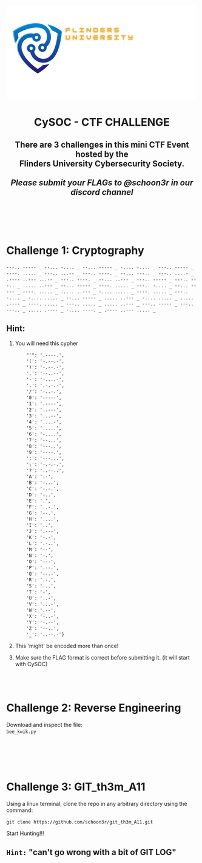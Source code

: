 
<p align="center">
  <img src="src/CySocLogo.png" alt="CySoc Logo"/>
</p>

<h1 align="center"> CySOC - CTF CHALLENGE </h1>

<h2 align="center"> There are 3 challenges in this mini CTF Event hosted by the <br>Flinders University Cybersecurity Society.<br><br><i>Please submit your FLAGs to <b>@schoon3r</b> in our discord channel</i></h2>

<br><br>
<br><br>

# Challenge 1: Cryptography

```
---.. ----- _ --... -.... _ --... ----- _ -.... -.... _ ---.. ----- _ ----. ..... _ ---.. ...-- _ ---.. ----. _ --... ---.. _ ---.. ....- _ .---- ..--- ...-- _ ---.. ----. _ --... ..--- _ ---.. ----- _ ---.. ---.. _ ..... ..--- _ --... ----- _ ----. ..... _ ---.. -.... _ --... ----- _ ----. ..... _ ..... ..--- _ -.... ..... _ ----. ..... _ ---.. -.... _ -.... ..... _ --... ----- _ ..... ..--- _ -.... ..... _ ..... .---- _ ----. ..... _ ---.. ..... _ ..... ..--- _ ---.. ----- _ ---.. ---.. _ ..... .---- _ -.... ----. _ .---- ..--- ..... _ 
```

## Hint:

1. You will need this cypher

    ```{' ': '_', 
        "'": '.----.', 
        '(': '-.--.-', 
        ')': '-.--.-', 
        ',': '--..--', 
        '-': '-....-',
        '.': '.-.-.-', 
        '/': '-..-.', 
        '0': '-----', 
        '1': '.----', 
        '2': '..---', 
        '3': '...--',
        '4': '....-', 
        '5': '.....', 
        '6': '-....', 
        '7': '--...', 
        '8': '---..', 
        '9': '----.',
        ':': '---...', 
        ';': '-.-.-.', 
        '?': '..--..', 
        'A': '.-', 
        'B': '-...', 
        'C': '-.-.',
        'D': '-..', 
        'E': '.', 
        'F': '..-.', 
        'G': '--.', 
        'H': '....', 
        'I': '..', 
        'J': '.---',
        'K': '-.-', 
        'L': '.-..', 
        'M': '--', 
        'N': '-.', 
        'O': '---', 
        'P': '.--.', 
        'Q': '--.-',
        'R': '.-.', 
        'S': '...', 
        'T': '-', 
        'U': '..-', 
        'V': '...-', 
        'W': '.--', 
        'X': '-..-',
        'Y': '-.--', 
        'Z': '--..', 
        '_': '..--.-'}
    ```
2. This 'might' be encoded more than once!

3. Make sure the FLAG format is correct before submitting it. (it will start with CySOC)
<br><br><br><br>

# Challenge 2: Reverse Engineering

Download and inspect the file:<br>`bee_kwik.py`

<br><br><br><br>

# Challenge 3: GIT_th3m_A11

Using a linux terminal, clone the repo in any arbitrary directory using the command:
```
git clone https://github.com/schoon3r/git_th3m_A11.git
```
Start Hunting!!!

## `Hint:` "can't go wrong with a bit of GIT LOG"
